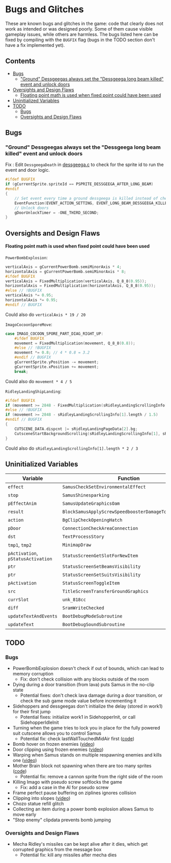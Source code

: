 # Bugs and Glitches
These are known bugs and glitches in the game: code that clearly does not work as intended or was designed poorly. Some of them cause visible gameplay issues, while others are harmless. The bugs listed here can be fixed by compiling with the `BUGFIX` flag (bugs in the TODO section don't have a fix implemented yet). 


## Contents

- [Bugs](#bugs)
  - ["Ground" Dessgeegas always set the "Dessgeega long beam killed" event and unlock doors](#ground-dessgeegas-always-set-the-dessgeega-long-beam-killed-event-and-unlock-doors)
- [Oversights and Design Flaws](#oversights-and-design-flaws)
  - [Floating point math is used when fixed point could have been used](#floating-point-math-is-used-when-fixed-point-could-have-been-used)
- [Uninitialized Variables](#uninitialized-variables)
- [TODO](#todo)
  - [Bugs](#bugs-1)
  - [Oversights and Design Flaws](#oversights-and-design-flaws-1)


## Bugs

### "Ground" Dessgeegas always set the "Dessgeega long beam killed" event and unlock doors

Fix : Edit `DessgeegaDeath` in [dessgeega.c](https://github.com/metroidret/mzm/blob/master/src/sprites_AI/dessgeega.c) to check for the sprite id to run the event and door logic.

```c
#ifdef BUGFIX
if (gCurrentSprite.spriteId == PSPRITE_DESSGEEGA_AFTER_LONG_BEAM)
#endif
{
    // Set event every time a ground dessgeega is killed instead of checking for the sprite ID ?
    EventFunction(EVENT_ACTION_SETTING, EVENT_LONG_BEAM_DESSGEEGA_KILLED);
    // Unlock doors
    gDoorUnlockTimer = -ONE_THIRD_SECOND;
}
```


## Oversights and Design Flaws

#### Floating point math is used when fixed point could have been used

`PowerBombExplosion`:
```c
verticalAxis = gCurrentPowerBomb.semiMinorAxis * 4;
horizontalAxis = gCurrentPowerBomb.semiMinorAxis * 8;
#ifdef BUGFIX
verticalAxis = FixedMultiplication(verticalAxis, Q_8_8(0.95));
horizontalAxis = FixedMultiplication(horizontalAxis, Q_8_8(0.95));
#else // !BUGFIX
verticalAxis *= 0.95;
horizontalAxis *= 0.95;
#endif // BUGFIX
```
Could also do `verticalAxis * 19 / 20`

`ImagoCocoonSporeMove`:
```c
case IMAGO_COCOON_SPORE_PART_DIAG_RIGHT_UP:
    #ifdef BUGFIX
    movement = FixedMultiplication(movement, Q_8_8(0.8));
    #else // !BUGFIX
    movement *= 0.8; // 4 * 0.8 = 3.2
    #endif // BUGFIX
    gCurrentSprite.yPosition -= movement;
    gCurrentSprite.xPosition += movement;
    break;
```
Could also do `movement * 4 / 5`

`RidleyLandingShipLanding`:
```c
#ifdef BUGFIX
if (movement >= 2848 - FixedMultiplication(sRidleyLandingScrollingInfo[1].length, Q_8_8(2.f / 3)))
#else // !BUGFIX
if (movement >= 2848 - sRidleyLandingScrollingInfo[1].length / 1.5)
#endif // BUGFIX
{
    CUTSCENE_DATA.dispcnt |= sRidleyLandingPageData[2].bg;
    CutsceneStartBackgroundScrolling(sRidleyLandingScrollingInfo[1], sRidleyLandingPageData[2].bg);
}
```
Could also do `sRidleyLandingScrollingInfo[1].length * 2 / 3`

## Uninitialized Variables

| Variable | Function | File |
|----------|----------|------|
| `effect` | `SamusCheckSetEnvironmentalEffect` | [samus.c](../src/samus.c) |
| `stop` | `SamusShinesparking` | [samus.c](../src/samus.c) |
| `pEffectAnim` | `SamusUpdateGraphicsOam` | [samus.c](../src/samus.c) |
| `result` | `BlockSamusApplyScrewSpeedboosterDamageToEnvironment` | [block.c](../src/block.c) |
| `action` | `BgClipCheckOpeningHatch` | [bg_clip.c](../src/bg_clip.c) |
| `pDoor` | `ConnectionCheckAreaConnection` | [connection.c](../src/connection.c) |
| `dst` | `TextProcessStory` | [text.c](../src/text.c) |
| `tmp1`, `tmp2` | `MinimapDraw` | [minimap.c](../src/minimap.c) |
| `pActivation`, `pStatusActivation` | `StatusScreenGetSlotForNewItem` | [status_screen.c](../src/menus/status_screen.c) |
| `ptr` | `StatusScreenSetBeamsVisibility` | [status_screen.c](../src/menus/status_screen.c) |
| `ptr` | `StatusScreenSetSuitsVisibility` | [status_screen.c](../src/menus/status_screen.c) |
| `pActivation` | `StatusScreenToggleItem` | [status_screen.c](../src/menus/status_screen.c) |
| `src` | `TitleScreenTransferGroundGraphics` | [title_screen.c](../src/menus/title_screen.c) |
| `currSlot` | `unk_818cc` | [tourian_escape.c](../src/tourian_escape.c) |
| `diff` | `SramWriteChecked` | [sram.c](../src/sram/sram.c) |
| `updateTextAndEvents` | `BootDebugModeSubroutine` | [boot_debug.c](../src/menus/boot_debug.c) |
| `updateText` | `BootDebugSoundSubroutine` | [boot_debug.c](../src/menus/boot_debug.c) |


## TODO

### Bugs

- PowerBombExplosion doesn't check if out of bounds, which can lead to memory corruption
  - Fix: don't check collision with any blocks outside of the room
- Dying during a door transition (from lava) puts Samus in the no-clip state
  - Potential fixes: don't check lava damage during a door transition, or check the sub game mode value before incrementing it
- Sidehoppers and dessgeegas don't initialize the delay (stored in work1) for their first jump
  - Potential fixes: initialize work1 in SidehopperInit, or call SidehopperIdleInit
- Turning when the game tries to lock you in place for the fully powered suit cutscene allows you to control Samus
  - Potential fix: check lastWallTouchedMidAir first ([code](https://github.com/metroidret/mzm/blob/4d9b219990ad5cce9c35f495195fe6019fecbac1/src/samus.c#L6551-L6555))
- Bomb hover on frozen enemies ([video](https://youtu.be/UIK8YnT1sG4))
- Door clipping using frozen enemies ([video](https://www.youtube.com/watch?v=iMObZ5EbooE))
- Warping when Samus stands on multiple respawning enemies and kills one ([video](https://youtu.be/WfxkYSPTjWw))
- Mother Brain block not spawning when there are too many sprites ([code](https://github.com/metroidret/mzm/blob/4d9b219990ad5cce9c35f495195fe6019fecbac1/src/sprites_AI/mother_brain.c#L625-L626))
  - Potential fix: remove a cannon sprite from the right side of the room
- Killing Imago with pseudo screw softlocks the game
  - Fix: add a case in the AI for pseudo screw
- Frame perfect pause buffering on ziplines ignores collision
- Clipping into slopes ([video](https://www.youtube.com/watch?v=XiZRJesXHWw))
- Chozo statue refill glitch
- Collecting an item during a power bomb explosion allows Samus to move early
- "Stop enemy" clipdata prevents bomb jumping

### Oversights and Design Flaws

- Mecha Ridley's missiles can be kept alive after it dies, which get corrupted graphics from the message box
  - Potential fix: kill any missiles after mecha dies
